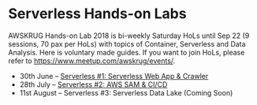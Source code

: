 # Serverless Hands-on Labs
AWSKRUG Hands-on Lab 2018 is bi-weekly Saturday HoLs until Sep 22 (9 sessions, 70 pax per HoLs) with topics of Container, Serverless and Data Analysis. Here is voluntary made guides. If you want to join HoLs, please refer to https://www.meetup.com/awskrug/events/.

* 30th June – [Serverless #1: Serverless Web App & Crawler ](./1_WebApp-Crawler/)
* 28th July – [Serverless #2:  AWS SAM & CI/CD](https://github.com/ChanghoonHyun/SAM-hands-on)
* 11st August – Serverless #3:  Serverless Data Lake  (Coming Soon)
